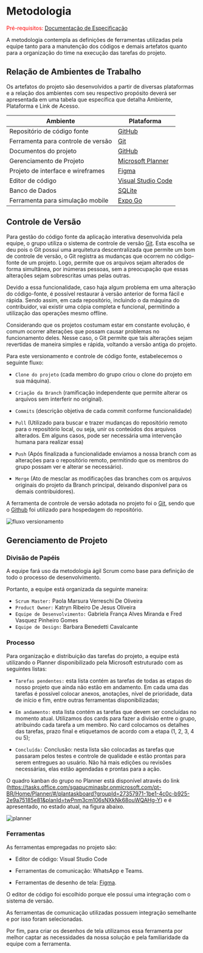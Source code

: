 
# Metodologia

<span style="color:red">Pré-requisitos: <a href="2-Especificação do Projeto.md"> Documentação de Especificação</a></span>

A metodologia contempla as definições de ferramentas utilizadas pela equipe tanto para a manutenção dos códigos e demais artefatos quanto para a organização do time na execução das tarefas do projeto.

## Relação de Ambientes de Trabalho

Os artefatos do projeto são desenvolvidos a partir de diversas plataformas e a relação dos ambientes com seu respectivo propósito deverá ser apresentada em uma tabela que especifica que detalha Ambiente, Plataforma e Link de Acesso. 

| Ambiente | Plataforma | 
--------- | ---------- |  
| Repositório de código fonte| [GitHub](https://github.com/ICEI-PUC-Minas-PMV-ADS/pmv-ads-2023-1-e3-proj-mov-t3-grupo1-follow.me) |  
| Ferramenta para controle de versão| [Git](https://git-scm.com/) |  
| Documentos do projeto | [GitHub]( https://github.com/ICEI-PUC-Minas-PMV-ADS/pmv-ads-2023-1-e3-proj-mov-t3-grupo1-follow.me/tree/main/docs) |
| Gerenciamento de Projeto | [Microsoft Planner](https://tasks.office.com/sgapucminasbr.onmicrosoft.com/pt-BR/Home/Planner/#/plantaskboard?groupId=27357971-1be1-4c0c-b925-2e9a75185e81&planId=twPnm3cm106sNXkNk68ouWQAHg-Y)  |
| Projeto de interface e wireframes | [Figma](https://www.figma.com/file/Jk2GMzCgewSmypMwiepG2i/Follow-me---APP-mobile?node-id=512%3A538&t=bIUY8h5HaM7IgIE1-1) |
| Editor de código | [Visual Studio Code](https://portal.azure.com/?Microsoft_Azure_Education_correlationId=482c7b3fd428421ebc975fb5a28dcb48#view/Microsoft_Azure_Education/EducationMenuBlade/~/software) |
| Banco de Dados | [SQLite](https://www.sqlite.org/download.html) |
| Ferramenta para simulação mobile | [Expo Go](https://expo.dev/client) |

## Controle de Versão

Para gestão do código fonte da aplicação interativa desenvolvida pela equipe, o grupo utiliza o sistema de controle de versão [Git](https://git-scm.com/). Esta escolha se deu pois o Git possui uma arquitetura descentralizada que permite um bom de controle de versão, o Git registra as mudanças que ocorrem no código-fonte de um projeto. Logo, permite que os arquivos sejam alterados de forma simultânea, por inúmeras pessoas, sem a preocupação que essas alterações sejam sobrescritas umas pelas outras. 

  

Devido a essa funcionalidade, caso haja algum problema em uma alteração do código-fonte, é possível restaurar à versão anterior de forma fácil e rápida. Sendo assim, em cada repositório, incluindo o da máquina do contribuidor, vai existir uma cópia completa e funcional, permitindo a utilização das operações mesmo offline. 

  

Considerando que os projetos costumam estar em constante evolução, é comum ocorrer alterações que possam causar problemas no funcionamento deles. Nesse caso, o Git permite que tais alterações sejam revertidas de maneira simples e rápida, voltando a versão antiga do projeto. 

  

Para este versionamento e controle de código fonte, estabelecemos o seguinte fluxo: 

  

- `Clone do projeto` (cada membro do grupo criou o clone do projeto em sua máquina).  

-	`Criação da Branch` (ramificação independente que permite alterar os arquivos sem interferir no original). 

- `Commits` (descrição objetiva de cada commit conforme funcionalidade) 

-	`Pull` (Utilizado para buscar e trazer mudanças do repositório remoto para o repositório local, ou seja, unir os conteúdos dos arquivos alterados. Em alguns casos, pode ser necessária uma intervenção humana para realizar essa) 

-	`Push` (Após finalizada a funcionalidade enviamos a nossa branch com as alterações para o repositório remoto, permitindo que os membros do grupo possam ver e alterar se necessário). 

-	`Merge` (Ato de mesclar as modificações das branches com os arquivos originais do projeto da Branch principal, deixando disponível para os demais contribuidores). 

  

A ferramenta de controle de versão adotada no projeto foi o
[Git](https://git-scm.com/), sendo que o [Github](https://github.com)
foi utilizado para hospedagem do repositório.

![fluxo versionamento](https://user-images.githubusercontent.com/103156976/229322255-9a34b4e0-d007-4747-8131-a0a308173fb2.jpg)


## Gerenciamento de Projeto

### Divisão de Papéis

A equipe fará uso da metodologia ágil Scrum como base para definição de todo o processo de desenvolvimento. 

Portanto, a equipe está organizada da seguinte maneira: 
- `Scrum Master:` Paola Marsura Verreschi De Oliveira
- `Product Owner:` Katryn Ribeiro De Jesus Oliveira
- `Equipe de Desenvolvimento:` Gabriela França Alves Miranda e Fred Vasquez Pinheiro Gomes
- `Equipe de Design:` Barbara Benedetti Cavalcante

### Processo

Para organização e distribuição das tarefas do projeto, a equipe está utilizando o Planner disponibilizado pela Microsoft estruturado com as seguintes listas: 


- `Tarefas pendentes:` esta lista contém as tarefas de todas as etapas do nosso projeto que ainda não estão em andamento. Em cada uma das tarefas é possível colocar anexos, anotações, nível de prioridade, data de início e fim, entre outras ferramentas disponibilizadas; 

- `Em andamento:` esta lista contém as tarefas que devem ser concluídas no momento atual. Utilizamos dos cards para fazer a divisão entre o grupo, atribuindo cada tarefa a um membro. No card colocamos os detalhes das tarefas, prazo final e etiquetamos de acordo com a etapa (1, 2, 3, 4 ou 5); 

- `Concluída:` Conclusão: nesta lista são colocadas as tarefas que passaram pelos testes e controle de qualidade e estão prontas para serem entregues ao usuário. Não há mais edições ou revisões necessárias, elas estão agendadas e prontas para a ação. 

  

O quadro kanban do grupo no Planner está disponível através do link (https://tasks.office.com/sgapucminasbr.onmicrosoft.com/pt-BR/Home/Planner/#/plantaskboard?groupId=27357971-1be1-4c0c-b925-2e9a75185e81&planId=twPnm3cm106sNXkNk68ouWQAHg-Y) e é apresentado, no estado atual, na figura abaixo.  

![planner](https://user-images.githubusercontent.com/103230282/236715215-f140d3c4-2ef9-4109-ac8d-b2c1eba07305.png)

### Ferramentas

As ferramentas empregadas no projeto são:
  

- Editor de código: Visual Studio Code 

- Ferramentas de comunicação: WhatsApp e Teams. 

- Ferramentas de desenho de tela: [Figma](https://www.figma.com/). 


O editor de código foi escolhido porque ele possui uma integração com o sistema de versão. 

As ferramentas de comunicação utilizadas possuem integração semelhante e por isso foram selecionadas. 

Por fim, para criar os desenhos de tela utilizamos essa ferramenta por melhor captar as necessidades da nossa solução e pela familiaridade da equipe com a ferramenta. 
